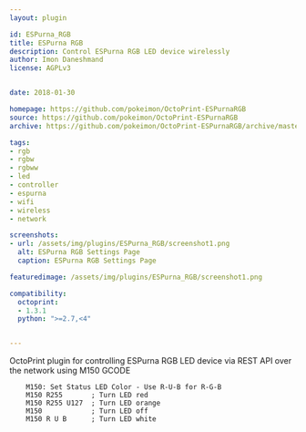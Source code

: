 ```yaml
---
layout: plugin

id: ESPurna_RGB
title: ESPurna RGB
description: Control ESPurna RGB LED device wirelessly
author: Imon Daneshmand
license: AGPLv3


date: 2018-01-30

homepage: https://github.com/pokeimon/OctoPrint-ESPurnaRGB
source: https://github.com/pokeimon/OctoPrint-ESPurnaRGB
archive: https://github.com/pokeimon/OctoPrint-ESPurnaRGB/archive/master.zip

tags:
- rgb
- rgbw
- rgbww
- led
- controller
- espurna
- wifi
- wireless
- network

screenshots:
- url: /assets/img/plugins/ESPurna_RGB/screenshot1.png
  alt: ESPurna RGB Settings Page
  caption: ESPurna RGB Settings Page

featuredimage: /assets/img/plugins/ESPurna_RGB/screenshot1.png

compatibility:
  octoprint:
  - 1.3.1
  python: ">=2.7,<4"


---
```


OctoPrint plugin for controlling ESPurna RGB LED device via REST API over the network using M150 GCODE

        M150: Set Status LED Color - Use R-U-B for R-G-B
        M150 R255       ; Turn LED red
        M150 R255 U127  ; Turn LED orange
        M150            ; Turn LED off
        M150 R U B      ; Turn LED white
